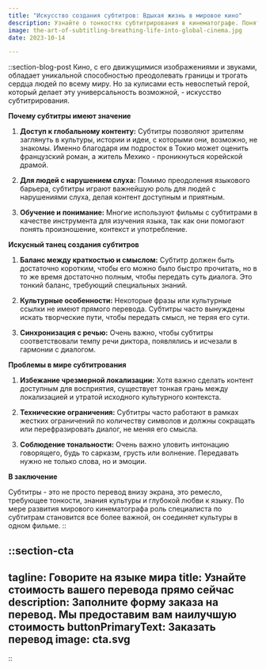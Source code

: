 ```yaml
---
title: "Искусство создания субтитров: Вдыхая жизнь в мировое кино"
description: Узнайте о тонкостях субтитрирования в кинематографе. Понять нюансы, трудности и магию сближения культур через письменное слово на экране
image: the-art-of-subtitling-breathing-life-into-global-cinema.jpg
date: 2023-10-14

---
```


::section-blog-post
Кино, с его движущимися изображениями и звуками, обладает уникальной способностью преодолевать границы и трогать сердца людей по всему миру. Но за кулисами есть невоспетый герой, который делает эту универсальность возможной, - искусство субтитрирования.

**Почему субтитры имеют значение**

1.  **Доступ к глобальному контенту:** Субтитры позволяют зрителям заглянуть в культуры, истории и идеи, с которыми они, возможно, не знакомы. Именно благодаря им подросток в Токио может оценить французский роман, а житель Мехико - проникнуться корейской драмой.
    
2.  **Для людей с нарушением слуха:** Помимо преодоления языкового барьера, субтитры играют важнейшую роль для людей с нарушениями слуха, делая контент доступным и приятным.
    
3.  **Обучение и понимание:** Многие используют фильмы с субтитрами в качестве инструмента для изучения языка, так как они помогают понять произношение, контекст и употребление.
    

**Искусный танец создания субтитров**

1.  **Баланс между краткостью и смыслом:** Субтитр должен быть достаточно коротким, чтобы его можно было быстро прочитать, но в то же время достаточно полным, чтобы передать суть диалога. Это тонкий баланс, требующий специальных знаний.
    
2.  **Культурные особенности:** Некоторые фразы или культурные ссылки не имеют прямого перевода. Субтитры часто вынуждены искать творческие пути, чтобы передать смысл, не теряя его сути.
    
3.  **Синхронизация с речью:** Очень важно, чтобы субтитры соответствовали темпу речи диктора, появлялись и исчезали в гармонии с диалогом.
    

**Проблемы в мире субтитрования**

1.  **Избежание чрезмерной локализации:** Хотя важно сделать контент доступным для восприятия, существует тонкая грань между локализацией и утратой исходного культурного контекста.
    
2.  **Технические ограничения:** Субтитры часто работают в рамках жестких ограничений по количеству символов и должны сокращать или перефразировать диалог, не меняя его смысла.
    
3.  **Соблюдение тональности:** Очень важно уловить интонацию говорящего, будь то сарказм, грусть или волнение. Передавать нужно не только слова, но и эмоции.
    

**В заключение**

Субтитры - это не просто перевод внизу экрана, это ремесло, требующее тонкости, знания культуры и глубокой любви к языку. По мере развития мирового кинематографа роль специалиста по субтитрам становится все более важной, он соединяет культуры в одном фильме.
::

::section-cta
---
tagline: Говорите на языке мира
title: Узнайте стоимость вашего перевода прямо сейчас
description: Заполните форму заказа на перевод. Мы предоставим вам наилучшую стоимость
buttonPrimaryText: Заказать перевод
image: cta.svg
---
::